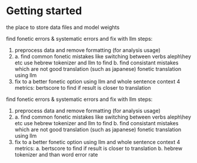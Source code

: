 # Getting started
the place to store data files and model weights 

find fonetic errors & systematic errors and fix with llm 
steps:
1. preprocess data and remove formatting (for analysis usage)
2. 
    a. find common fonetic mistakes like switching between verbs aleph\hey etc
        use hebrew tokenizer and llm to find
    b. find consistant mistakes which are not good translation (such as japanese)
        fonetic translation  using llm
3. fix to a better fonetic option using llm and whole sentence context
4 metrics: bertscore to find if result is closer to translation


find fonetic errors & systematic errors and fix with llm 
steps:
1. preprocess data and remove formatting (for analysis usage)
2. 
    a. find common fonetic mistakes like switching between verbs aleph\hey etc
        use hebrew tokenizer and llm to find
    b. find consistant mistakes which are not good translation (such as japanese)
        fonetic translation  using llm
3. fix to a better fonetic option using llm and whole sentence context
4 metrics: 
    a. bertscore to find if result is closer to translation
    b. hebrew tokenizer and than word error rate